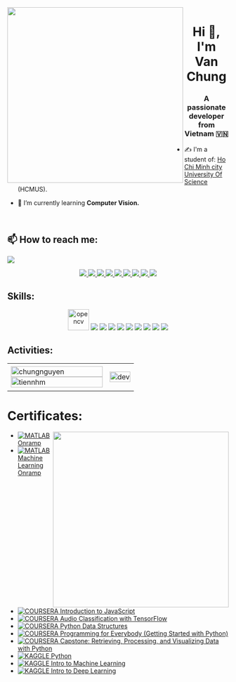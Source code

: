 <img align="left" width="400" src="https://github.githubassets.com/images/modules/profile/profile-first-repo.svg">
<h1 align="center">Hi 👋, I'm Van Chung</h1>
<p align="center">
  <h3 align="center">A passionate developer from Vietnam 🇻🇳 </h3>
</p>


- ✍ I'm a student of: [Ho Chi Minh city University Of Science](https://hcmus.edu.vn) (HCMUS).

- 🌱 I’m currently learning **Computer Vision.**

<br />

## 📫 How to reach me:

[![](#)](#)

<p align="center">
  <a href="https://www.linkedin.com/in/nguy%E1%BB%85n-v%C4%83n-chung-6a443526a/" target="_blank">
    <img src="https://img.icons8.com/fluent/48/000000/linkedin.png"/>
  </a>
  <a href="https://www.facebook.com/chungnguyen241202/" alt="Facebook">
    <img src="https://img.icons8.com/fluent/48/000000/facebook-new.png" target="_blank" />
  </a> 
  <a href="https://twitter.com/NgVanChungIt" alt="Twitter">
    <img src="https://img.icons8.com/fluent/48/000000/twitter.png"/>
  </a>
  <a href="https://www.kaggle.com/nguynvnchung" alt="Kaggle" target="_blank" >
    <img src="https://img.icons8.com/windows/48/000000/kaggle.png"/>
  </a>
  </a>
  <a href="https://github.com/ngvanch" alt="Github">
    <img src="https://img.icons8.com/fluent/48/000000/github.png"/>
  </a> 
  <a href="https://stackoverflow.com/users/19480571/ngvanch" alt="Stack Overflow">
    <img src="https://img.icons8.com/fluent/48/000000/stackoverflow.png"/>
  </a>
  <a href="https://www.researchgate.net/profile/Nguyen-Chung-28" alt="ResearchGate">
    <img src="https://icons8.com/icon/eF2TzAMt3p0H/researchgate-a-social-networking-site-for-scientists-and-researchers-to-share-papers"/>
  </a>
  <a href="#" alt="https://www.youtube.com/channel/UCs6JbyI808CKrJMcTtzFUCA" target="_blank" >
    <img src="https://img.icons8.com/fluent/48/000000/youtube-play.png"/>
  </a>
  <a href="mailto:it.chungnguyen@gmail.com" alt="Email">
    <img src="https://img.icons8.com/fluent/48/000000/mailing.png"/>
  </a>
  
</p>

## Skills:
<p align="center">
  <img src="https://www.vectorlogo.zone/logos/opencv/opencv-icon.svg" alt="opencv" width="48" height="48"/> 
  <img src="https://icons8.com/icon/62133/machine-learning"/>
  <img src="https://icons8.com/icon/n3QRpDA7KZ7P/tensorflow"/>
  <img src="https://img.icons8.com/color/48/000000/microsoft-sql-server.png"/>
  <img src="https://img.icons8.com/color/48/000000/mysql-logo.png"/>
  <img src="https://img.icons8.com/fluent/48/000000/matlab.png"/>
  <img src="https://img.icons8.com/color/48/000000/git.png"/>
  <img src="https://img.icons8.com/color/48/000000/github-2.png"/>
  <img src="https://img.icons8.com/color/48/000000/visual-studio-code-2019.png"/>
  <img src="https://img.icons8.com/dusk/48/000000/anaconda.png"/>
  
</p>

## Activities:

<table style="width:100%;">
  <tr>
    <td>
      <img src="https://github-readme-stats.vercel.app/api/top-langs/?username=tiennhm&bg_color=FFFFFF00&text_color=179fa3&layout=compact&hide=CSS&langs_count=10&custom_title=Top%20ngôn%20ngữ%20được%20dùng" alt="chungnguyen" width="100%"/>
      <img src="https://github-readme-stats.vercel.app/api?username=tiennhm&bg_color=FFFFFF00&text_color=179fa3&show_icons=true&count_private=true&include_all_commits=true&custom_title=Hoạt%20động%20trên%20Github" alt="tiennhm" width="100%"/>
    </td>
    <td>
      <p align="center"> 
        <img src="https://cdn.dribbble.com/users/1059583/screenshots/4171367/coding-freak.gif" alt="dev" width="100%"/>
      </p>
    </td>
  </tr>
</table>

# Certificates:

<img align="right" width="400" src="https://github.githubassets.com/images/modules/profile/profile-joined-github.svg">

- [![MATLAB](https://img.shields.io/badge/-MATLAB-orange) Onramp](#)
- [![MATLAB](https://img.shields.io/badge/-MATLAB-orange) Machine Learning Onramp](#)
- [![COURSERA](https://img.shields.io/badge/-COURSERA-green) Introduction to JavaScript](#)
- [![COURSERA](https://img.shields.io/badge/-COURSERA-green) Audio Classification with TensorFlow](#)
- [![COURSERA](https://img.shields.io/badge/-COURSERA-green) Python Data Structures](#)
- [![COURSERA](https://img.shields.io/badge/-COURSERA-green) Programming for Everybody (Getting Started with Python)](#)
- [![COURSERA](https://img.shields.io/badge/-COURSERA-green) Capstone: Retrieving, Processing, and Visualizing Data with Python](#)
- [![KAGGLE](https://img.shields.io/badge/-KAGGLE-blue) Python](#)
- [![KAGGLE](https://img.shields.io/badge/-KAGGLE-blue) Intro to Machine Learning](#)
- [![KAGGLE](https://img.shields.io/badge/-KAGGLE-blue) Intro to Deep Learning](#)
